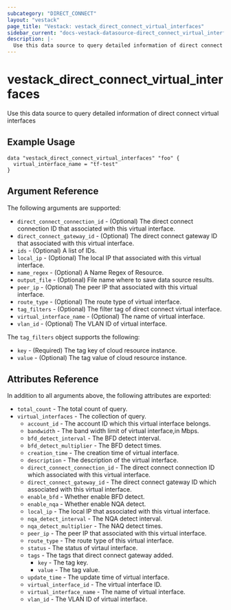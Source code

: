 ```yaml
---
subcategory: "DIRECT_CONNECT"
layout: "vestack"
page_title: "Vestack: vestack_direct_connect_virtual_interfaces"
sidebar_current: "docs-vestack-datasource-direct_connect_virtual_interfaces"
description: |-
  Use this data source to query detailed information of direct connect virtual interfaces
---
```

# vestack_direct_connect_virtual_interfaces
Use this data source to query detailed information of direct connect virtual interfaces
## Example Usage
```hcl
data "vestack_direct_connect_virtual_interfaces" "foo" {
  virtual_interface_name = "tf-test"
}
```
## Argument Reference
The following arguments are supported:
* `direct_connect_connection_id` - (Optional) The direct connect connection ID that associated with this virtual interface.
* `direct_connect_gateway_id` - (Optional) The direct connect gateway ID that associated with this virtual interface.
* `ids` - (Optional) A list of IDs.
* `local_ip` - (Optional) The local IP that associated with this virtual interface.
* `name_regex` - (Optional) A Name Regex of Resource.
* `output_file` - (Optional) File name where to save data source results.
* `peer_ip` - (Optional) The peer IP that associated with this virtual interface.
* `route_type` - (Optional) The route type of virtual interface.
* `tag_filters` - (Optional) The filter tag of direct connect virtual interface.
* `virtual_interface_name` - (Optional) The name of virtual interface.
* `vlan_id` - (Optional) The VLAN ID of virtual interface.

The `tag_filters` object supports the following:

* `key` - (Required) The tag key of cloud resource instance.
* `value` - (Optional) The tag value of cloud resource instance.

## Attributes Reference
In addition to all arguments above, the following attributes are exported:
* `total_count` - The total count of query.
* `virtual_interfaces` - The collection of query.
    * `account_id` - The account ID which this virtual interface belongs.
    * `bandwidth` - The band width limit of virtual interface,in Mbps.
    * `bfd_detect_interval` - The BFD detect interval.
    * `bfd_detect_multiplier` - The BFD detect times.
    * `creation_time` - The creation time of virtual interface.
    * `description` - The description of the virtual interface.
    * `direct_connect_connection_id` - The direct connect connection ID which associated with this virtual interface.
    * `direct_connect_gateway_id` - The direct connect gateway ID which associated with this virtual interface.
    * `enable_bfd` - Whether enable BFD detect.
    * `enable_nqa` - Whether enable NQA detect.
    * `local_ip` - The local IP that associated with this virtual interface.
    * `nqa_detect_interval` - The NQA detect interval.
    * `nqa_detect_multiplier` - The NAQ detect times.
    * `peer_ip` - The peer IP that associated with this virtual interface.
    * `route_type` - The route type of this virtual interface.
    * `status` - The status of virtaul interface.
    * `tags` - The tags that direct connect gateway added.
        * `key` - The tag key.
        * `value` - The tag value.
    * `update_time` - The update time of virtual interface.
    * `virtual_interface_id` - The virtual interface ID.
    * `virtual_interface_name` - The name of virtual interface.
    * `vlan_id` - The VLAN ID of virtual interface.


